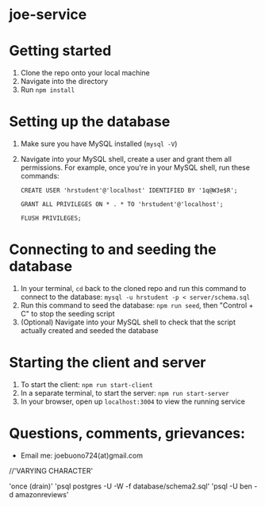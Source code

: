 # joe-service

# Getting started

1. Clone the repo onto your local machine
2. Navigate into the directory
3. Run `npm install`

# Setting up the database
1. Make sure you have MySQL installed (`mysql -V`)
2. Navigate into your MySQL shell, create a user and grant them all permissions. For example, once you're in your MySQL shell, run these commands:

    `CREATE USER 'hrstudent'@'localhost' IDENTIFIED BY '1q@W3e$R';`

    `GRANT ALL PRIVILEGES ON * . * TO 'hrstudent'@'localhost';`

    `FLUSH PRIVILEGES;`

# Connecting to and seeding the database
1. In your terminal, `cd` back to the cloned repo and run this command to connect to the database: `mysql -u hrstudent -p < server/schema.sql`
2. Run this command to seed the database: `npm run seed`, then "Control + C" to stop the seeding script
3. (Optional) Navigate into your MySQL shell to check that the script actually created and seeded the database

# Starting the client and server
1. To start the client: `npm run start-client`
2. In a separate terminal, to start the server: `npm run start-server`
3. In your browser, open up `localhost:3004` to view the running service

# Questions, comments, grievances:
- Email me: joebuono724(at)gmail.com


//'VARYING CHARACTER'


'once (drain)'
'psql postgres -U -W -f database/schema2.sql'
'psql -U ben -d amazonreviews'